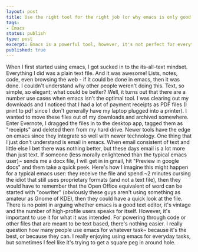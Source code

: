 ```yaml
---
layout: post
title: Use the right tool for the right job (or why emacs is only good for text) 
tags:
- Emacs 
status: publish
type: post
excerpt: Emacs is a powerful tool, however, it's not perfect for everything.
published: true
---
```


When I first started using emacs, I got sucked in to the its-all-text mindset. Everything I did was a plain text file. And it was awesome! Lists, notes, code, even browsing the web - if it could be done in emacs, then it was done. I couldn't understand why other people weren't doing this. Text, so simple, so elegant; what could be better? Well, it turns out that there are a number use cases when emacs isn't the optimal tool. I was clearing out my downloads and I noticed that I had a lot of payment receipts as PDF files (I print to pdf since I don't generally have my laptop plugged into a printer). I wanted to move these files out of my downloads and archived somewhere. Enter Evernote, I dragged the files in to the desktop app, tagged them as "receipts" and deleted them from my hard drive. Newer tools have the edge on emacs since they integrate so well with newer technology. One thing that I just don't understand is email in emacs. When email consistent of text and little else I bet there was nothing better, but these days email is a lot more than just text. If someone (less morally enlightened than the typical emacs user)¬ sends me a docx file, I will get in in gmail, hit "Preview in google docs" and them take a quick peek. Here's how I imagine this might happen for a typical emacs user: they receive the file and spend ~2 minutes cursing the idiot that still uses proprietary formats (and not a text file), then they would have to remember that the Open Office equivalent of word can be started with "oowriter" (obviously these guys aren't using something as amateur as Gnome of KDE), then they could have a quick look at the file. There is no point in arguing whether emacs is a good text editor, it's vintage and the number of high-profile users speaks for itself. However, it's important to use it for what it was intended. For powering through code or other files that are meant to be text based, there's nothing easier. I really question how many people use emacs for whatever task¬ because it's the best, or because they can. I really enjoying using emacs for everyday tasks, but sometimes I feel like it's trying to get a square peg in around hole.
